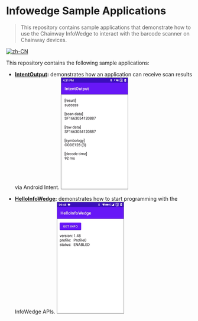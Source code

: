 # Infowedge Sample Applications

> This repository contains sample applications that demonstrate how to use the Chainway InfoWedge to interact with the barcode scanner on Chainway devices.

[![zh-CN](https://img.shields.io/badge/cn-简体中文-green.svg)](README_zh-CN.md)


This repository contains the following sample applications:

- **[IntentOutput](IntentOutput/README.md):** demonstrates how an application can receive scan results via Android Intent.
![overview.png](IntentOutput/pics/overview.png)

- **[HelloInfoWedge](HelloInfoWedge/README.md):** demonstrates how to start programming with the InfoWedge APIs.
![overview.png](HelloInfoWedge/pics/overview.png)
